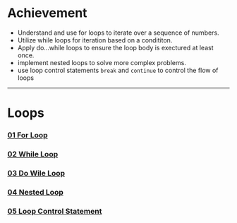 # Achievement
- Understand and use for loops to iterate over a sequence of numbers.
- Utilize while loops for iteration based on a condititon.
- Apply do...while loops to ensure the loop body is exectured at least once.
- implement nested loops to solve more complex problems.
- use loop control statements `break` and `continue` to control the flow of loops
---
# Loops
### [01 For Loop](./01_for_loop.js)
### [02 While Loop](./02_while_loop.js)
### [03 Do Wile Loop](./03_do_while_loop.js)
### [04 Nested Loop](./04_nested_loop.js)
### [05 Loop Control Statement](./05_loop_control_statement.js)